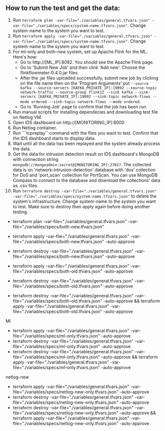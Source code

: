 ## How to run the test and get the data:

1. Run ```terraform plan -var-file="./variables/general.tfvars.json" -var-file="./variables/specs/system-name.tfvars.json"```. Change system-name to the system you want to test.
2. Run ```terraform apply -var-file="./variables/general.tfvars.json" -var-file="./variables/specs/system-name.tfvars.json"```. Change system-name to the system you want to test.
3. For ml-only and both-new system, set up Apache Flink for the ML. Here's how:
    - Go to http://[ML_IP]:8082. You should see the Apache Flink page.
    - Go to 'Submit New Job' and then clink 'Add new'. Choose the flinkflowmeter-0.4.0.jar files.
    - After the .jar files uploaded successfully, submit new job by clicking on the file name then on the 'Program Arguments' put ```--source kafka --source-servers [KAFKA_PRIVATE_IP]:19092 --source-topic network-traffic --source-group flink12 --sink kafka --sink-servers [KAFKA_PRIVATE_IP]:19092 --sink-topic network-flows --mode ordered --sink-topic network-flows --mode ordered```.
    -   Go to 'Running Job' page to confirm that the job has been run.
4. Run manual scripts for installing dependecies and downloading test file on Netlog VM.
5. Open IDS dashboard on http://[MONITORING_IP]:8000
5. Run Netlog container.
6. Run ```tcpreplay`` command with the files you want to test. Confirm that the IDS dashboard starts to display data.
7. Wait until all the data has been replayed and the system already process the data.
8. Get the data for intrusion detection result on IDS dashboard's MongoDB with connection string ```mongodb://mongoadmin:secret@[MONITORING_IP]:27017```. The collected data is on 'network-intrusion-detection' database with 'dos' collection for DoS and 'port_scan' collection for PortScan. You can use MongoDB Compass to connect to the database and download the collections' data as .csv files.
9. Run ```terraform destroy -var-file="./variables/general.tfvars.json" -var-file="./variables/specs/system-name.tfvars.json"``` to delete the system's infrastructure. Change system-name to the system you want to test. Make sure to destroy then apply again before doing another testing.


- terraform plan -var-file="./variables/general.tfvars.json" -var-file="./variables/specs/both-new.tfvars.json"
- terraform apply -var-file="./variables/general.tfvars.json" -var-file="./variables/specs/both-new.tfvars.json" -auto-approve
- terraform destroy -var-file="./variables/general.tfvars.json" -var-file="./variables/specs/both-new.tfvars.json" -auto-approve

- terraform apply -var-file="./variables/general.tfvars.json" -var-file="./variables/specs/both-old.tfvars.json" -auto-approve
- terraform destroy -var-file="./variables/general.tfvars.json" -var-file="./variables/specs/both-old.tfvars.json" -auto-approve
- terraform destroy -var-file="./variables/general.tfvars.json" -var-file="./variables/specs/both-old.tfvars.json" -auto-approve && terraform apply -var-file="./variables/general.tfvars.json" -var-file="./variables/specs/both-old.tfvars.json" -auto-approve

Ml
- terraform apply -var-file="./variables/general.tfvars.json" -var-file="./variables/specs/ml-only.tfvars.json" -auto-approve
- terraform destroy -var-file="./variables/general.tfvars.json" -var-file="./variables/specs/ml-only.tfvars.json" -auto-approve
- terraform destroy -var-file="./variables/general.tfvars.json" -var-file="./variables/specs/ml-only.tfvars.json" -auto-approve && terraform apply -var-file="./variables/general.tfvars.json" -var-file="./variables/specs/ml-only.tfvars.json" -auto-approve

netlog-new
- terraform apply -var-file="./variables/general.tfvars.json" -var-file="./variables/specs/netlog-new-only.tfvars.json" -auto-approve
- terraform destroy -var-file="./variables/general.tfvars.json" -var-file="./variables/specs/netlog-new-only.tfvars.json" -auto-approve
- terraform destroy -var-file="./variables/general.tfvars.json" -var-file="./variables/specs/netlog-new-only.tfvars.json" -auto-approve && terraform apply -var-file="./variables/general.tfvars.json" -var-file="./variables/specs/netlog-new-only.tfvars.json" -auto-approve
